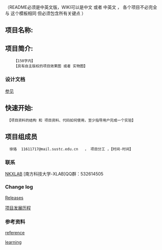 
（README必须是中英文版，WIKI可以是中文 或者 中英文 ， 各个项目不必完全与 这个模板相同 但必须包含所有关键点  ）

## 项目名称:
## 项目简介:
        【150字内】
        【具有自主版权的项目效果图 或者 实物图】

### 设计文档 ###
[参见](https://github.com/SUSTC-XLAB/TEST//wiki)

## 快速开始:
     【项目资料的结构 和 项目资料、代码如何使用，至少指导用户完成一个实验】

## 项目组成员
      徐珞  11611717@mail.sustc.edu.cn   ， 项目分工 ，【时间-时间】
### 联系 ###
[NKXLAB](https://github.com/NKXLAB)
    [南方科技大学-XLAB]QQ群：532614505
    
### Change log ###

[Releases](https://github.com/SUSTC-XLAB/TEST//releases)
 
[项目发展历程](https://github.com/SUSTC-XLAB/TEST/wiki/history) 
     
### 参考资料 ###

[reference](https://github.com/SUSTC-XLAB/TEST/wiki/reference)
 
[learning](https://github.com/SUSTC-XLAB/TEST/wiki/learning)
